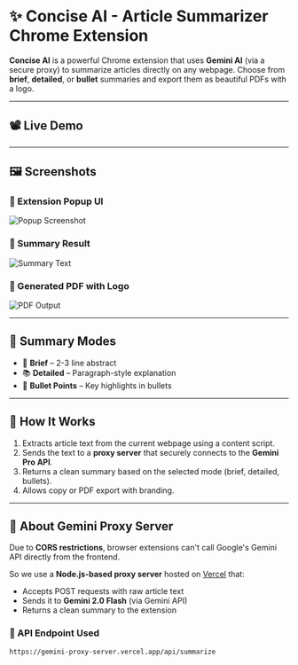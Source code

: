 # ✨ Concise AI - Article Summarizer Chrome Extension

**Concise AI** is a powerful Chrome extension that uses **Gemini AI** (via a secure proxy) to summarize articles directly on any webpage. Choose from **brief**, **detailed**, or **bullet** summaries and export them as beautiful PDFs with a logo.

---

## 📽️ Live Demo



---

## 🖼️ Screenshots

### 🔹 Extension Popup UI  
![Popup Screenshot](screenshots/popup-ui.png)

### 🔹 Summary Result  
![Summary Text](screenshots/summary-result.png)

### 🔹 Generated PDF with Logo  
![PDF Output](screenshots/pdf-output.png)

---

## 🧠 Summary Modes

- 📝 **Brief** – 2-3 line abstract
- 📚 **Detailed** – Paragraph-style explanation
- 📌 **Bullet Points** – Key highlights in bullets

---

## 🚀 How It Works

1. Extracts article text from the current webpage using a content script.
2. Sends the text to a **proxy server** that securely connects to the **Gemini Pro API**.
3. Returns a clean summary based on the selected mode (brief, detailed, bullets).
4. Allows copy or PDF export with branding.

---

## 🔐 About Gemini Proxy Server

Due to **CORS restrictions**, browser extensions can't call Google's Gemini API directly from the frontend.

So we use a **Node.js-based proxy server** hosted on [Vercel](https://vercel.com) that:

- Accepts POST requests with raw article text
- Sends it to **Gemini 2.0 Flash** (via Gemini API)
- Returns a clean summary to the extension

### 📡 API Endpoint Used
```bash
https://gemini-proxy-server.vercel.app/api/summarize
